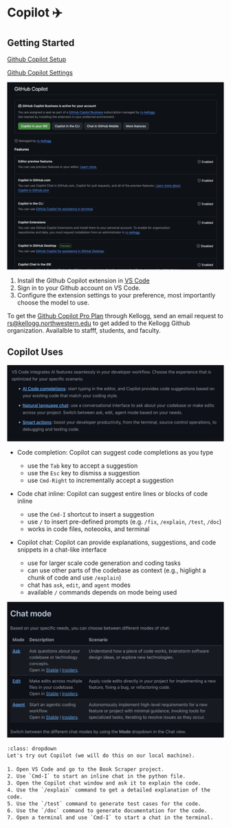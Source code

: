 # Copilot ✈️

## Getting Started

[Github Copilot Setup](https://code.visualstudio.com/docs/copilot/setup)

[Github Copilot Settings](https://github.com/settings/copilot)

![Github Copilot](./images/github-copilot-settings.png)

1. Install the Github Copilot extension in [VS Code](https://docs.github.com/en/copilot/quickstart?tool=vscode)
2. Sign in to your Github account on VS Code.
3. Configure the extension settings to your preference, most importantly choose the model to use.

To get the [Github Copilot Pro Plan](https://github.com/features/copilot/plans?cft=copilot_li.features_copilot) through Kellogg, send an email request to rs@kellogg.northwestern.edu to get added to the Kellogg Github organization. Availalble to stafff, students, and faculty.

## Copilot Uses

![Github Copilot Uses](./images/github-copilot-uses.png)


- Code completion: Copilot can suggest code completions as you type
    * use the `Tab` key to accept a suggestion
    * use the `Esc` key to dismiss a suggestion
    * use `Cmd-Right` to incrementally accept a suggestion

- Code chat inline: Copilot can suggest entire lines or blocks of code inline
    * use the `Cmd-I` shortcut to insert a suggestion
    * use `/` to insert pre-defined prompts (e.g. `/fix`, `/explain`, `/test`, `/doc`)
    * works in code files, noteooks, and terminal

- Copilot chat: Copilot can provide explanations, suggestions, and code snippets in a chat-like interface
    * use for larger scale code generation and coding tasks
    * can use other parts of the codebase as context (e.g., higlight a chunk of code and use `/explain`)
    * chat has `ask`, `edit`, and `agent` modes
    * available `/` commands depends on mode being used


![Github Copilot Chat Modes](./images/github-copilot-chat-modes.png)


```{admonition} Exercise
:class: dropdown
Let's try out Copilot (we will do this on our local machine).

1. Open VS Code and go to the Book Scraper project.
2. Use `Cmd-I` to start an inline chat in the python file.
3. Open the Copilot chat window and ask it to explain the code.
4. Use the `/explain` command to get a detailed explanation of the code.
5. Use the `/test` command to generate test cases for the code.
6. Use the `/doc` command to generate documentation for the code.
7. Open a terminal and use `Cmd-I` to start a chat in the terminal.
```